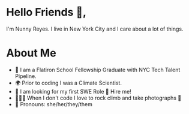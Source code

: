 # Hello Friends 🌊,

I'm Nunny Reyes. I live in New York City and I care about a lot of things.

# About Me
- 🥳 I am a Flatiron School Fellowship Graduate with NYC Tech Talent Pipeline. 
- 🌍 Prior to coding I was a Climate Scientist. 
- 🌟 I am looking for my first SWE Role 👀 Hire me! 
- 🧗🏻‍♀️ When I don't code I love to rock climb and take photographs 📸 
- 🌈 Pronouns: she/her/they/them 

